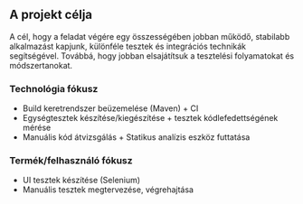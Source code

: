 ## A projekt célja
A cél, hogy a feladat végére egy összességében jobban működő, stabilabb alkalmazást kapjunk, különféle tesztek és integrációs technikák segítségével. Továbbá, hogy jobban elsajátítsuk a tesztelési folyamatokat és módszertanokat.

### Technológia fókusz
- Build keretrendszer beüzemelése (Maven) + CI
- Egységtesztek készítése/kiegészítése + tesztek kódlefedettségének mérése
- Manuális kód átvizsgálás + Statikus analízis eszköz futtatása

### Termék/felhasználó fókusz
- UI tesztek készítése (Selenium)
- Manuális tesztek megtervezése, végrehajtása
